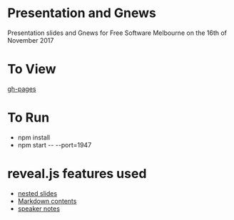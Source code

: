 



# Presentation and Gnews

Presentation slides and Gnews for Free Software Melbourne on the 16th of November 2017


# To View

[gh-pages](https://free-software-melbourne.github.io/Gnews-2017-August/)


# To Run
- npm install
- npm start -- --port=1947


# reveal.js features used
- [nested slides](https://github.com/hakimel/reveal.js#markup)
- [Markdown contents](https://github.com/hakimel/reveal.js#markdown)
- [speaker notes](https://github.com/hakimel/reveal.js#speaker-notes)
